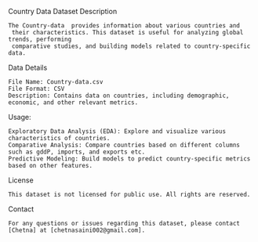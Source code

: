 Country Data Dataset
Description

    The Country-data  provides information about various countries and
     their characteristics. This dataset is useful for analyzing global trends, performing 
     comparative studies, and building models related to country-specific data.

Data Details

    File Name: Country-data.csv
    File Format: CSV
    Description: Contains data on countries, including demographic, economic, and other relevant metrics.

Usage:

    Exploratory Data Analysis (EDA): Explore and visualize various characteristics of countries.
    Comparative Analysis: Compare countries based on different columns such as gddP, imports, and exports etc.
    Predictive Modeling: Build models to predict country-specific metrics based on other features. 

License

    This dataset is not licensed for public use. All rights are reserved.    

Contact

    For any questions or issues regarding this dataset, please contact [Chetna] at [chetnasaini002@gmail.com].    
